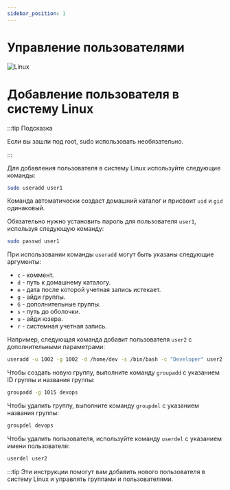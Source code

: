 ```yaml
---
sidebar_position: 1
---
```


# Управление пользователями

![Linux](https://img.shields.io/badge/Linux-FCC624?style=for-the-badge&logo=linux&logoColor=black)

# Добавление пользователя в систему Linux

:::tip Подсказка

Если вы зашли под root, sudo использовать необязательно.

:::

Для добавления пользователя в систему Linux используйте следующие команды:

```bash
sudo useradd user1
```

Команда автоматически создаст домашний каталог и присвоит `uid` и `gid` одинаковый.


Обязательно нужно установить пароль для пользователя `user1`, используя следующую команду:


```bash
sudo passwd user1
```

При использовании команды `useradd` могут быть указаны следующие аргументы:

- `c` - коммент.
- `d` - путь к домашнему каталогу.
- `e` - дата после которой учетная запись истекает.
- `g` - айди группы.
- `G` - дополнительные группы.
- `s` - путь до оболочки.
- `u` - айди юзера.
- `r` - системная учетная запись.

Например, следующая команда добавит пользователя `user2` с дополнительными параметрами:

```bash
useradd -u 1002 -g 1002 -d /home/dev -s /bin/bash -c "Developer" user2
```

Чтобы создать новую группу, выполните команду `groupadd` с указанием ID группы и названия группы:

```bash
groupadd -g 1015 devops
```

Чтобы удалить группу, выполните команду `groupdel` с указанием названия группы:

```bash
groupdel devops
```

Чтобы удалить пользователя, используйте команду `userdel` с указанием имени пользователя:

```bash
userdel user2
```
:::tip
Эти инструкции помогут вам добавить нового пользователя в систему Linux и управлять группами и пользователями.